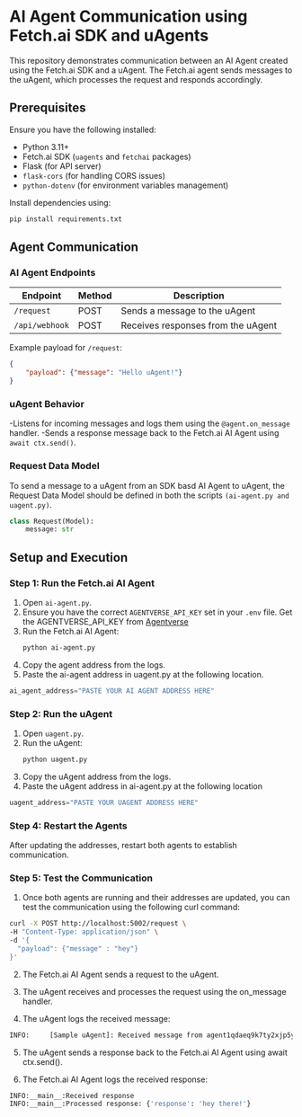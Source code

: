 # AI Agent Communication using Fetch.ai SDK and uAgents

This repository demonstrates communication between an AI Agent created using the Fetch.ai SDK and a uAgent. The Fetch.ai agent sends messages to the uAgent, which processes the request and responds accordingly. 


## Prerequisites
Ensure you have the following installed:
- Python 3.11+
- Fetch.ai SDK (`uagents` and `fetchai` packages)
- Flask (for API server)
- `flask-cors` (for handling CORS issues)
- `python-dotenv` (for environment variables management)

Install dependencies using:
```bash
pip install requirements.txt
```
## Agent Communication

### AI Agent Endpoints 
| Endpoint      | Method | Description |
|--------------|--------|-------------|
| `/request`   | POST   | Sends a message to the uAgent |
| `/api/webhook` | POST | Receives responses from the uAgent |

Example payload for `/request`:
```json
{
    "payload": {"message": "Hello uAgent!"}
}
```

### uAgent Behavior
-Listens for incoming messages and logs them using the `@agent.on_message` handler.
-Sends a response message back to the Fetch.ai AI Agent using `await ctx.send()`.

### Request Data Model

To send a message to a uAgent from an SDK basd AI Agent to uAgent, the Request Data Model should be defined in both the scripts `(ai-agent.py and uagent.py)`.
```python
class Request(Model):
    message: str
```


## Setup and Execution

### Step 1: Run the Fetch.ai AI Agent
1. Open `ai-agent.py`.
2. Ensure you have the correct `AGENTVERSE_API_KEY` set in your `.env` file. Get the AGENTVERSE_API_KEY from [Agentverse](https://agentverse.ai/profile/api-keys)
3. Run the Fetch.ai AI Agent:
   ```bash
   python ai-agent.py
   ```
4. Copy the agent address from the logs.
5. Paste the ai-agent address in uagent.py at the following location.

```python
ai_agent_address="PASTE YOUR AI AGENT ADDRESS HERE"
```

### Step 2: Run the uAgent
1. Open `uagent.py`.
2. Run the uAgent:
   ```bash
   python uagent.py
   ```
3. Copy the uAgent address from the logs.
4. Paste the uAgent address in ai-agent.py at the following location

```python
uagent_address="PASTE YOUR UAGENT ADDRESS HERE"
```

### Step 4: Restart the Agents
After updating the addresses, restart both agents to establish communication.


### Step 5: Test the Communication

1. Once both agents are running and their addresses are updated, you can test the communication using the following curl command:
```bash
curl -X POST http://localhost:5002/request \
-H "Content-Type: application/json" \
-d '{
  "payload": {"message" : "hey"}
}'
```
2. The Fetch.ai AI Agent sends a request to the uAgent.

3. The uAgent receives and processes the request using the on_message handler.

4. The uAgent logs the received message:
```bash
INFO:     [Sample uAgent]: Received message from agent1qdaeq9k7ty2xjp5ylpex0ezxzlg30cc8n3lpvrgh4sqjm863hm0vusghkzu: hey
```
5. The uAgent sends a response back to the Fetch.ai AI Agent using await ctx.send().

6. The Fetch.ai AI Agent logs the received response:
```bash
INFO:__main__:Received response
INFO:__main__:Processed response: {'response': 'hey there!'}
```

